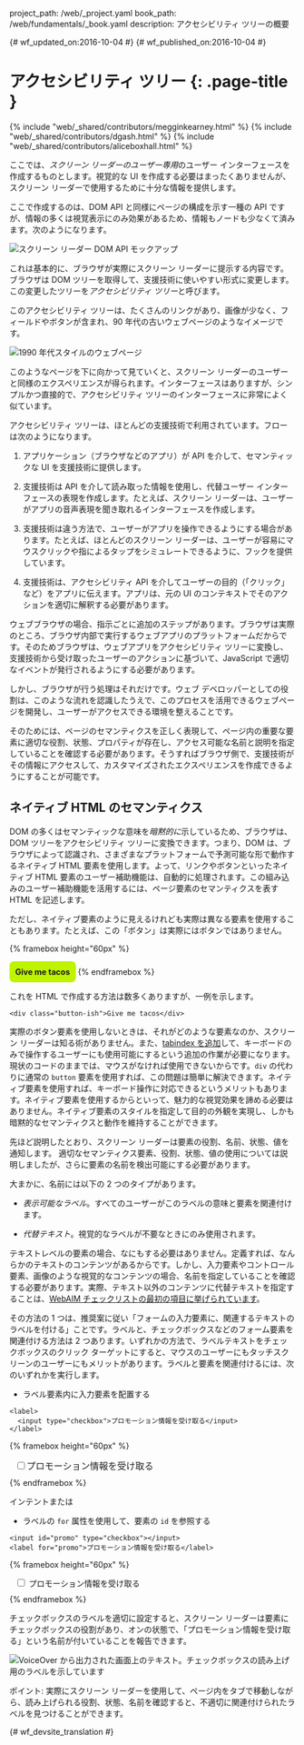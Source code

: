 project_path: /web/_project.yaml
book_path: /web/fundamentals/_book.yaml
description: アクセシビリティ ツリーの概要


{# wf_updated_on:2016-10-04 #}
{# wf_published_on:2016-10-04 #}

#  アクセシビリティ ツリー {: .page-title }

{% include "web/_shared/contributors/megginkearney.html" %}
{% include "web/_shared/contributors/dgash.html" %}
{% include "web/_shared/contributors/aliceboxhall.html" %}



ここでは、*スクリーン リーダーのユーザー専用*のユーザー インターフェースを作成するものとします。視覚的な UI を作成する必要はまったくありませんが、スクリーン リーダーで使用するために十分な情報を提供します。



ここで作成するのは、DOM API と同様にページの構成を示す一種の API ですが、情報の多くは視覚表示にのみ効果があるため、情報もノードも少なくて済みます。次のようになります。


![スクリーン リーダー DOM API モックアップ](imgs/treestructure.jpg)

これは基本的に、ブラウザが実際にスクリーン リーダーに提示する内容です。ブラウザは DOM ツリーを取得して、支援技術に使いやすい形式に変更します。この変更したツリーを*アクセシビリティ ツリー*と呼びます。


このアクセシビリティ ツリーは、たくさんのリンクがあり、画像が少なく、フィールドやボタンが含まれ、90 年代の古いウェブページのようなイメージです。


![1990 年代スタイルのウェブページ](imgs/google1998.png)

このようなページを下に向かって見ていくと、スクリーン リーダーのユーザーと同様のエクスペリエンスが得られます。インターフェースはありますが、シンプルかつ直接的で、アクセシビリティ ツリーのインターフェースに非常によく似ています。


アクセシビリティ ツリーは、ほとんどの支援技術で利用されています。フローは次のようになります。


 1. アプリケーション（ブラウザなどのアプリ）が API を介して、セマンティックな UI を支援技術に提供します。

 1. 支援技術は API を介して読み取った情報を使用し、代替ユーザー インターフェースの表現を作成します。たとえば、スクリーン リーダーは、ユーザーがアプリの音声表現を聞き取れるインターフェースを作成します。


 1. 支援技術は違う方法で、ユーザーがアプリを操作できるようにする場合があります。たとえば、ほとんどのスクリーン リーダーは、ユーザーが容易にマウスクリックや指によるタップをシミュレートできるように、フックを提供しています。

 1. 支援技術は、アクセシビリティ API を介してユーザーの目的（「クリック」など）をアプリに伝えます。アプリは、元の UI のコンテキストでそのアクションを適切に解釈する必要があります。


ウェブブラウザの場合、指示ごとに追加のステップがあります。ブラウザは実際のところ、ブラウザ内部で実行するウェブアプリのプラットフォームだからです。そのためブラウザは、ウェブアプリをアクセシビリティ ツリーに変換し、支援技術から受け取ったユーザーのアクションに基づいて、JavaScript で適切なイベントが発行されるようにする必要があります。




しかし、ブラウザが行う処理はそれだけです。ウェブ デベロッパーとしての役割は、このような流れを認識したうえで、このプロセスを活用できるウェブページを開発し、ユーザーがアクセスできる環境を整えることです。



そのためには、ページのセマンティクスを正しく表現して、ページ内の重要な要素に適切な役割、状態、プロパティが存在し、アクセス可能な名前と説明を指定していることを確認する必要があります。そうすればブラウザ側で、支援技術がその情報にアクセスして、カスタマイズされたエクスペリエンスを作成できるようにすることが可能です。


##  ネイティブ HTML のセマンティクス

DOM の多くはセマンティックな意味を*暗黙的に*示しているため、ブラウザは、DOM ツリーをアクセシビリティ ツリーに変換できます。つまり、DOM は、ブラウザによって認識され、さまざまなプラットフォームで予測可能な形で動作するネイティブ HTML 要素を使用します。よって、リンクやボタンといったネイティブ HTML 要素のユーザー補助機能は、自動的に処理されます。この組み込みのユーザー補助機能を活用するには、ページ要素のセマンティクスを表す HTML を記述します。


ただし、ネイティブ要素のように見えるけれども実際は異なる要素を使用することもあります。たとえば、この「ボタン」は実際にはボタンではありません。


{% framebox height="60px" %}
<style>
    .fancy-btn {
        display: inline-block;
        background: #BEF400;
        border-radius: 8px;
        padding: 10px;
        font-weight: bold;
        user-select: none;
        cursor: pointer;
    }
</style>
<div class="fancy-btn">Give me tacos</div>
{% endframebox %}

これを HTML で作成する方法は数多くありますが、一例を示します。


    <div class="button-ish">Give me tacos</div>
    

実際のボタン要素を使用しないときは、それがどのような要素なのか、スクリーン リーダーは知る術がありません。また、[tabindex を追加](/web/fundamentals/accessibility/focus/using-tabindex)して、キーボードのみで操作するユーザーにも使用可能にするという追加の作業が必要になります。現状のコードのままでは、マウスがなければ使用できないからです。`div` の代わりに通常の `button` 要素を使用すれば、この問題は簡単に解決できます。ネイティブ要素を使用すれば、キーボード操作に対応できるというメリットもあります。ネイティブ要素を使用するからといって、魅力的な視覚効果を諦める必要はありません。ネイティブ要素のスタイルを指定して目的の外観を実現し、しかも暗黙的なセマンティクスと動作を維持することができます。




先ほど説明したとおり、スクリーン リーダーは要素の役割、名前、状態、値を通知します。
適切なセマンティクス要素、役割、状態、値の使用については説明しましたが、さらに要素の名前を検出可能にする必要があります。



大まかに、名前には以下の 2 つのタイプがあります。

 - *表示可能なラベル*。すべてのユーザーがこのラベルの意味と要素を関連付けます。

 - *代替テキスト*。視覚的なラベルが不要なときにのみ使用されます。


テキストレベルの要素の場合、なにもする必要はありません。定義すれば、なんらかのテキストのコンテンツがあるからです。しかし、入力要素やコントロール要素、画像のような視覚的なコンテンツの場合、名前を指定していることを確認する必要があります。実際、テキスト以外のコンテンツに代替テキストを指定することは、[WebAIM チェックリストの最初の項目に挙げられています](http://webaim.org/standards/wcag/checklist#g1.1)。



その方法の 1 つは、推奨案に従い「フォームの入力要素に、関連するテキストのラベルを付ける」ことです。ラベルと、チェックボックスなどのフォーム要素を関連付ける方法は 2 つあります。いずれかの方法で、ラベルテキストをチェックボックスのクリック ターゲットにすると、マウスのユーザーにもタッチスクリーンのユーザーにもメリットがあります。ラベルと要素を関連付けるには、次のいずれかを実行します。

 - ラベル要素内に入力要素を配置する

<div class="clearfix"></div>

    <label>
      <input type="checkbox">プロモーション情報を受け取る</input>
    </label>


{% framebox height="60px" %}
<div style="margin: 10px;">
    <label style="font-size: 16px; color: #212121;">
        <input type="checkbox">プロモーション情報を受け取る</input>
    </label>
</div>
{% endframebox %}


インテントまたは

 - ラベルの `for` 属性を使用して、要素の `id` を参照する

<div class="clearfix"></div>

    <input id="promo" type="checkbox"></input>
    <label for="promo">プロモーション情報を受け取る</label>


{% framebox height="60px" %}
<div style="margin: 10px;">
    <input id="promo" type="checkbox"></input>
    <label for="promo">プロモーション情報を受け取る</label>
</div>
{% endframebox %}
    

チェックボックスのラベルを適切に設定すると、スクリーン リーダーは要素にチェックボックスの役割があり、オンの状態で、「プロモーション情報を受け取る」という名前が付いていることを報告できます。



![VoiceOver から出力された画面上のテキスト。チェックボックスの読み上げ用のラベルを示しています](imgs/promo-offers.png)

ポイント: 実際にスクリーン リーダーを使用して、ページ内をタブで移動しながら、読み上げられる役割、状態、名前を確認すると、不適切に関連付けられたラベルを見つけることができます。






{# wf_devsite_translation #}
